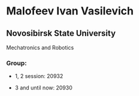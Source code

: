 # Malofeev Ivan Vasilevich

## Novosibirsk State University


Mechatronics and Robotics 
### Group:
* 1, 2 session: 20932

* 3 and until  now: 20930

